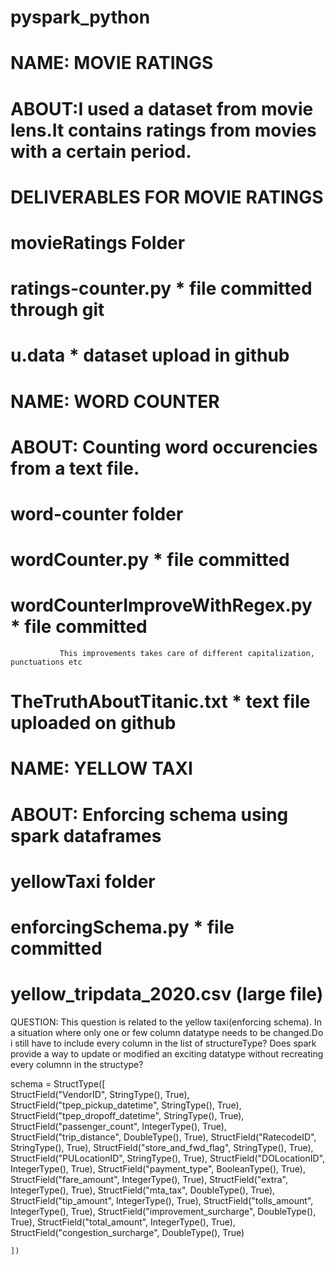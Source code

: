 # pyspark_python

 #    NAME: MOVIE RATINGS
 
 #    ABOUT:I used a dataset from movie lens.It contains ratings from movies with a certain period.
      
 #    DELIVERABLES FOR MOVIE RATINGS
 #    movieRatings Folder
 #      ratings-counter.py * file committed through git
 #      u.data * dataset upload in github

        
        
        
        
        
 #     NAME: WORD COUNTER
 
 #     ABOUT: Counting word occurencies from a text file.
 #     
 #     word-counter folder
 #       wordCounter.py * file committed
 #       wordCounterImproveWithRegex.py * file committed
               This improvements takes care of different capitalization, punctuations etc
 #       TheTruthAboutTitanic.txt * text file uploaded on github

 
 
 
 
 #       NAME: YELLOW TAXI
 #      ABOUT: Enforcing schema using spark dataframes
 #      yellowTaxi folder
 #         enforcingSchema.py * file committed
 #         yellow_tripdata_2020.csv (large file)



QUESTION: This question is related to the yellow taxi(enforcing schema).
    In a situation where only one or few column datatype needs to be changed.Do i still have to include every column in the list of structureType? Does spark provide a way to update or modified an exciting datatype without recreating every columnn in the structype?
    
schema = StructType([ \
        StructField("VendorID", StringType(), True),\
        StructField("tpep_pickup_datetime", StringType(), True),\
        StructField("tpep_dropoff_datetime", StringType(), True),
        StructField("passenger_count", IntegerType(), True),
        StructField("trip_distance", DoubleType(), True),
        StructField("RatecodeID", StringType(), True),
        StructField("store_and_fwd_flag", StringType(), True),
        StructField("PULocationID", StringType(), True),
        StructField("DOLocationID", IntegerType(), True),
        StructField("payment_type", BooleanType(), True),
        StructField("fare_amount", IntegerType(), True),
        StructField("extra", IntegerType(), True),
        StructField("mta_tax", DoubleType(), True),
        StructField("tip_amount", IntegerType(), True),
        StructField("tolls_amount", IntegerType(), True),
        StructField("improvement_surcharge", DoubleType(), True),
        StructField("total_amount", IntegerType(), True),
        StructField("congestion_surcharge", DoubleType(), True)


    ])
